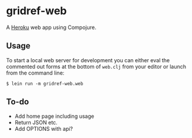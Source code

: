 # gridref-web

A [Heroku](http://www.heroku.com) web app using Compojure.

## Usage

To start a local web server for development you can either eval the
commented out forms at the bottom of `web.clj` from your editor or
launch from the command line:

    $ lein run -m gridref-web.web

## To-do

* Add home page including usage
* Return JSON etc.
* Add OPTIONS with api?
